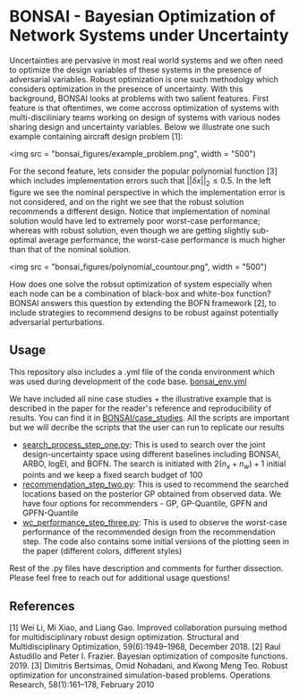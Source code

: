 # BONSAI - Bayesian Optimization of Network Systems under Uncertainty
Uncertainties are pervasive in most real world systems and we often need to optimize the design variables of these systems in the presence of adversarial variables. Robust optimization is one such methodolgy which considers optimization in the presence of uncertainty. With this background, BONSAI looks at problems with two salient features. First feature is that oftentimes, we come accross optimization of systems with multi-disciliniary teams working on design of systems with various nodes sharing design and uncertainty variables. Below we illustrate one such example containing aircraft design problem [1]:

<img src = "bonsai_figures/example_problem.png", width = "500")

For the second feature, lets consider the popular polynomial function [3] which includes implementation errors such that $||\delta x||_{2} \leq 0.5$. In the left figure we see the nominal perspective in which the implementation error is not considered, and on the right we see that the robust solution recommends a different design. Notice that implementation of nominal solution would have led to extremely poor worst-case performance; whereas with robust solution, even though we are getting slightly sub-optimal average performance, the worst-case performance is much higher than that of the nominal solution.

<img src = "bonsai_figures/polynomial_countour.png", width = "500")

How does one solve the robsut optimization of system especially when each node can be a combination of black-box and white-box function? BONSAI answers this question by extending the BOFN framework [2], to include strategies to recommend designs to be robust against potentially adversarial perturbations.


## Usage
This repository also includes a .yml file of the conda environment which was used during development of the code base. [bonsai_env.yml](https://github.com/PaulsonLab/BONSAI/tree/main/BONSAI/bonsai_env.yml)

We have included all nine case studies + the illustrative example that is described in the paper for the reader's reference and reproducibility of results. You can find it in [BONSAI/case_studies](https://github.com/PaulsonLab/BONSAI/tree/main/BONSAI/case_studies). All the scripts are important but we will decribe the scripts that the user can run to replicate our results
* [search_process_step_one.py](https://github.com/PaulsonLab/BONSAI/blob/main/BONSAI/search_process_step_one.py): This is used to search over the joint design-uncertainty space using different baselines including BONSAI, ARBO, logEI, and BOFN. The search is initiated with $2(n_x + n_w) + 1$ initial points and we keep a fixed search budget of 100
* [recommendation_step_two.py](https://github.com/PaulsonLab/BONSAI/blob/main/BONSAI/recommendation_step_two.py): This is used to recommend the searched locations based on the posterior GP obtained from observed data. We have four options for recommenders - GP, GP-Quantile, GPFN and GPFN-Quantile
* [wc_performance_step_three.py](https://github.com/PaulsonLab/BONSAI/blob/main/BONSAI/wc_performance_step_three.py): This is used to observe the worst-case performance of the recommended design from the recommendation step. The code also contains some initial versions of the plotting seen in the paper (different colors, different styles)

Rest of the .py files have description and comments for further dissection. Please feel free to reach out for additional usage questions!

## References
[1] Wei Li, Mi Xiao, and Liang Gao. Improved collaboration pursuing method for multidisciplinary robust design optimization. Structural and Multidisciplinary Optimization, 59(6):1949–1968, December 2018.
[2] Raul Astudillo and Peter I. Frazier. Bayesian optimization of composite functions. 2019.
[3] Dimitris Bertsimas, Omid Nohadani, and Kwong Meng Teo. Robust optimization for unconstrained simulation-based problems. Operations Research, 58(1):161–178, February 2010
